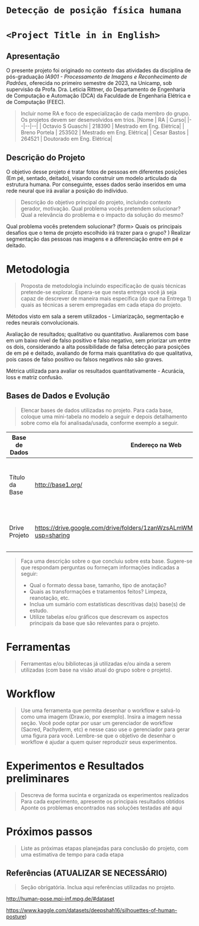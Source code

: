 # `Detecção de posição física humana`
# `<Project Title in in English>`

## Apresentação

O presente projeto foi originado no contexto das atividades da disciplina de pós-graduação *IA901 - Processamento de Imagens e Reconhecimento de Padrões*, 
oferecida no primeiro semestre de 2023, na Unicamp, sob supervisão da Profa. Dra. Leticia Rittner, do Departamento de Engenharia de Computação e Automação (DCA) da Faculdade de Engenharia Elétrica e de Computação (FEEC).

> Incluir nome RA e foco de especialização de cada membro do grupo. Os projetos devem ser desenvolvidos em trios.
> |Nome  | RA | Curso|
> |--|--|--|
> | Octavio S Guaschi  | 218390  | Mestrado em Eng. Elétrica|
> | Breno Portela  | 253502  | Mestrado em Eng. Elétrica|
> | Cesar Bastos  | 264521  | Doutorado em Eng. Elétrica|


## Descrição do Projeto

O objetivo desse projeto é tratar fotos de pessoas em diferentes posições (Em pé, sentado, deitado), visando construir um modelo articulado da estrutura humana. Por conseguinte, esses dados serão inseridos em uma rede neural que irá avaliar a posição do indíviduo.

> Descrição do objetivo principal do projeto, incluindo contexto gerador, motivação.
> Qual problema vocês pretendem solucionar? 
> Qual a relevância do problema e o impacto da solução do mesmo?

Qual problema vocês pretendem solucionar? 
(form> Quais os principais desafios que o tema de projeto escolhido irá trazer para o grupo? )
Realizar segmentação das pessoas nas imagens e a diferenciação entre em pé e deitado.

# Metodologia
> Proposta de metodologia incluindo especificação de quais técnicas pretende-se explorar. Espera-se que nesta entrega você já seja capaz de descrever de maneira mais específica (do que na Entrega 1) quais as técnicas a serem empregadas em cada etapa do projeto.

Métodos visto em sala a serem utilizados - Limiarização, segmentação e redes neurais convolucionais.


Avaliação de resultados; qualitativo ou quantitativo. 
Avaliaremos com base em um baixo nível de falso positivo e falso negativo, sem priorizar um entre os dois, considerando a alta possibilidade de falsa detecção para posições de em pé e deitado, avaliando de forma mais quantitativa do que qualitativa, pois casos de falso positivo ou falsos negativos não são graves.

Métrica utilizada para avaliar os resultados quantitativamente - Acurácia, loss e matriz confusão.


## Bases de Dados e Evolução
> Elencar bases de dados utilizadas no projeto.
> Para cada base, coloque uma mini-tabela no modelo a seguir e depois detalhamento sobre como ela foi analisada/usada, conforme exemplo a seguir.

Base de Dados | Endereço na Web | Resumo descritivo
----- | ----- | -----
Título da Base | http://base1.org/ | Breve resumo (duas ou três linhas) sobre a base.
Drive Projeto | https://drive.google.com/drive/folders/1zanWzsALmWM7ZpEFpN4s_mhRE8C3CFTW?usp=sharing | Drive com imagens RAW utilizadas no projeto

> Faça uma descrição sobre o que concluiu sobre esta base. Sugere-se que respondam perguntas ou forneçam informações indicadas a seguir:
> * Qual o formato dessa base, tamanho, tipo de anotação?
> * Quais as transformações e tratamentos feitos? Limpeza, reanotação, etc.
> * Inclua um sumário com estatísticas descritivas da(s) base(s) de estudo.
> * Utilize tabelas e/ou gráficos que descrevam os aspectos principais da base que são relevantes para o projeto.

# Ferramentas
> Ferramentas e/ou bibliotecas já utilizadas e/ou ainda a serem utilizadas (com base na visão atual do grupo sobre o projeto).

# Workflow
> Use uma ferramenta que permita desenhar o workflow e salvá-lo como uma imagem (Draw.io, por exemplo). Insira a imagem nessa seção.
> Você pode optar por usar um gerenciador de workflow (Sacred, Pachyderm, etc) e nesse caso use o gerenciador para gerar uma figura para você.
> Lembre-se que o objetivo de desenhar o workflow é ajudar a quem quiser reproduzir seus experimentos. 

# Experimentos e Resultados preliminares
> Descreva de forma sucinta e organizada os experimentos realizados
> Para cada experimento, apresente os principais resultados obtidos
> Aponte os problemas encontrados nas soluções testadas até aqui

# Próximos passos
> Liste as próximas etapas planejadas para conclusão do projeto, com uma estimativa de tempo para cada etapa

## Referências (ATUALIZAR SE NECESSÁRIO)
> Seção obrigatória. Inclua aqui referências utilizadas no projeto.

http://human-pose.mpi-inf.mpg.de/#dataset

https://www.kaggle.com/datasets/deepshah16/silhouettes-of-human-posture)

